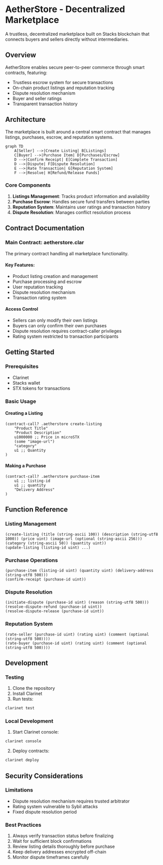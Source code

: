 # AetherStore - Decentralized Marketplace

A trustless, decentralized marketplace built on Stacks blockchain that connects buyers and sellers directly without intermediaries.

## Overview

AetherStore enables secure peer-to-peer commerce through smart contracts, featuring:

- Trustless escrow system for secure transactions
- On-chain product listings and reputation tracking
- Dispute resolution mechanism
- Buyer and seller ratings
- Transparent transaction history

## Architecture

The marketplace is built around a central smart contract that manages listings, purchases, escrow, and reputation systems.

```mermaid
graph TD
    A[Seller] -->|Create Listing| B[Listings]
    C[Buyer] -->|Purchase Item| D[Purchases/Escrow]
    D -->|Confirm Receipt| E[Complete Transaction]
    D -->|Dispute| F[Dispute Resolution]
    E -->|Rate Transaction| G[Reputation System]
    F -->|Resolve| H[Refund/Release Funds]
```

### Core Components

1. **Listings Management**: Tracks product information and availability
2. **Purchase Escrow**: Handles secure fund transfers between parties
3. **Reputation System**: Maintains user ratings and transaction history
4. **Dispute Resolution**: Manages conflict resolution process

## Contract Documentation

### Main Contract: aetherstore.clar

The primary contract handling all marketplace functionality.

#### Key Features:

- Product listing creation and management
- Purchase processing and escrow
- User reputation tracking
- Dispute resolution mechanism
- Transaction rating system

#### Access Control

- Sellers can only modify their own listings
- Buyers can only confirm their own purchases
- Dispute resolution requires contract-caller privileges
- Rating system restricted to transaction participants

## Getting Started

### Prerequisites

- Clarinet
- Stacks wallet
- STX tokens for transactions

### Basic Usage

#### Creating a Listing

```clarity
(contract-call? .aetherstore create-listing 
    "Product Title"
    "Product Description"
    u1000000 ;; Price in microSTX
    (some "image-url")
    "category"
    u1 ;; Quantity
)
```

#### Making a Purchase

```clarity
(contract-call? .aetherstore purchase-item 
    u1 ;; listing-id
    u1 ;; quantity
    "Delivery Address"
)
```

## Function Reference

### Listing Management

```clarity
(create-listing (title (string-ascii 100)) (description (string-utf8 1000)) (price uint) (image-url (optional (string-ascii 256))) (category (string-ascii 50)) (quantity uint))
(update-listing (listing-id uint) ...)
```

### Purchase Operations

```clarity
(purchase-item (listing-id uint) (quantity uint) (delivery-address (string-utf8 500)))
(confirm-receipt (purchase-id uint))
```

### Dispute Resolution

```clarity
(initiate-dispute (purchase-id uint) (reason (string-utf8 500)))
(resolve-dispute-refund (purchase-id uint))
(resolve-dispute-release (purchase-id uint))
```

### Reputation System

```clarity
(rate-seller (purchase-id uint) (rating uint) (comment (optional (string-utf8 500))))
(rate-buyer (purchase-id uint) (rating uint) (comment (optional (string-utf8 500))))
```

## Development

### Testing

1. Clone the repository
2. Install Clarinet
3. Run tests:
```bash
clarinet test
```

### Local Development

1. Start Clarinet console:
```bash
clarinet console
```

2. Deploy contracts:
```bash
clarinet deploy
```

## Security Considerations

### Limitations

- Dispute resolution mechanism requires trusted arbitrator
- Rating system vulnerable to Sybil attacks
- Fixed dispute resolution period

### Best Practices

1. Always verify transaction status before finalizing
2. Wait for sufficient block confirmations
3. Review listing details thoroughly before purchase
4. Keep delivery addresses encrypted off-chain
5. Monitor dispute timeframes carefully